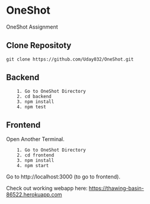# OneShot
OneShot Assignment 


## Clone Repositoty

```
git clone https://github.com/Uday032/OneShot.git
```


## Backend
```
    1. Go to OneShot Directory
    2. cd backend
    3. npm install
    4. npm test
```

## Frontend

Open Another Terminal.
```
    1. Go to OneShot Directory
    2. cd frontend
    3. npm install
    4. npm start
```

Go to http://localhost:3000 (to go to frontend).

Check out working webapp here: https://thawing-basin-86522.herokuapp.com
